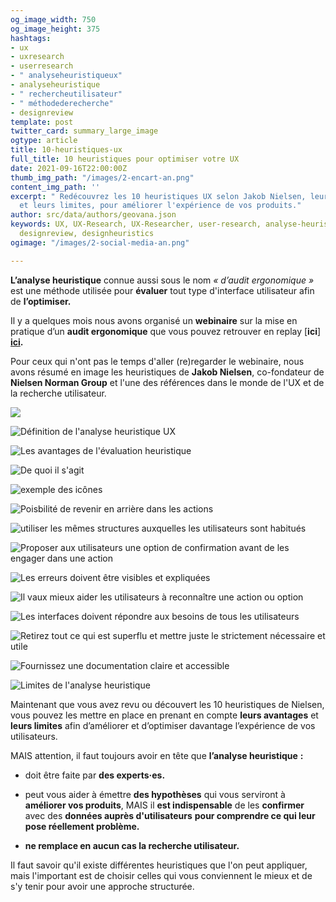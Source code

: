 ```yaml
---
og_image_width: 750
og_image_height: 375
hashtags:
- ux
- uxresearch
- userresearch
- " analyseheuristiqueux"
- analyseheuristique
- " rechercheutilisateur"
- " méthodederecherche"
- designreview
template: post
twitter_card: summary_large_image
ogtype: article
title: 10-heuristiques-ux
full_title: 10 heuristiques pour optimiser votre UX
date: 2021-09-16T22:00:00Z
thumb_img_path: "/images/2-encart-an.png"
content_img_path: ''
excerpt: " Redécouvrez les 10 heuristiques UX selon Jakob Nielsen, leurs avantages
  et leurs limites, pour améliorer l'expérience de vos produits."
author: src/data/authors/geovana.json
keywords: UX, UX-Research, UX-Researcher, user-research, analyse-heuristique-ux, analyse-heuristique,
  designreview, designheuristics
ogimage: "/images/2-social-media-an.png"

---
```

**L’analyse heuristique** connue aussi sous le nom _«_ _d’audit ergonomique_ _»_ est une méthode utilisée pour **évaluer** tout type d'interface utilisateur afin de **l’optimiser.**

Il y a quelques mois nous avons organisé un **webinaire** sur la mise en pratique d’un **audit ergonomique** que vous pouvez retrouver en replay [**ici**] <a href="https://www.tandemz.io/posts/webinar-replay-analyse-heuristique-en-pratique-live/" title="L'analyse heuristique en pratique !" target="_blank"><strong>ici</strong></a>**.** 

Pour ceux qui n'ont pas le temps d'aller (re)regarder le webinaire, nous avons résumé en image les heuristiques de **Jakob Nielsen**, co-fondateur de **Nielsen Norman Group** et l'une des références dans le monde de l'UX et de la recherche utilisateur.

![](/images/1an.png)

![Définition de l'analyse heuristique UX](/images/2an.png "C'est quoi une évaluation heuristique ? ")

![Les avantages de l'évaluation heuristique ](/images/3an.png "Les avantages ")

![De quoi il s'agit](/images/4an.png "Visibilité de l'état du système")

![exemple des icônes](/images/5an.png "Correspondance entre le système te le monde réel")

![Poisbilité de revenir en arrière dans les actions](/images/6an.png "Liberté d'action de l'utilisateur ")

![utiliser les mêmes structures auxquelles les utilisateurs sont habitués ](/images/7an.png "Cohérence et normes ")

![Proposer aux utilisateurs une option de confirmation avant de les engager dans une action](/images/8an.png "Prévention des erreurs ")

![Les erreurs doivent être visibles et expliquées](/images/9an.png "Erreurs explicites et aide à la réparation")

![Il vaux mieux aider les utilisateurs à reconnaître une action ou option](/images/10an.png "Minimisation de la charge cognitif ")

![Les interfaces doivent répondre aux besoins de tous les utilisateurs  ](/images/11an.png "Flexibilité d'usage et de personnalisation")

![Retirez tout ce qui est superflu et mettre juste le strictement nécessaire et utile ](/images/12an.png "Esthétique et minimalisme ")

![Fournissez une documentation claire et accessible](/images/13an.png "Aide et documentation")

![](/images/14an.png "Limites de l'analyse heuristique ")

Maintenant que vous avez revu ou découvert les 10 heuristiques de Nielsen, vous pouvez  les mettre en place en prenant en compte **leurs avantages** et **leurs limites** afin d’améliorer et d’optimiser davantage l’expérience de vos utilisateurs.

MAIS attention, il faut toujours avoir en tête que **l’analyse heuristique** **:**

* doit être faite par **des experts·es.**


* peut vous aider à émettre **des hypothèses** qui vous serviront à **améliorer vos produits**, MAIS il **est indispensable** de les **confirmer** avec des **données auprès d'utilisateurs** **pour comprendre ce qui leur pose réellement problème.**


* **ne remplace en aucun cas la recherche utilisateur.**

Il faut savoir qu'il existe différentes heuristiques que l'on peut appliquer, mais l'important est de choisir celles qui vous conviennent le mieux et de s'y tenir pour avoir une approche structurée.